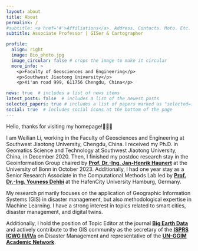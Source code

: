 ```yaml
---
layout: about
title: About
permalink: /
#subtitle: <a href='#'>Affiliations</a>. Address. Contacts. Moto. Etc.
subtitle: Associate Professor | GISer & Cartographer

profile:
  align: right
  image: Bio_photo.jpg
  image_circular: false # crops the image to make it circular
  more_info: >
    <p>Faculty of Geosciences and Engineering</p>
    <p>Southwest Jiaotong University</p>
    <p>Xi'an road 999, 611756 Chengdu, China</p>

news: true  # includes a list of news items
latest_posts: false  # includes a list of the newest posts
selected_papers: true # includes a list of papers marked as "selected={true}"
social: true  # includes social icons at the bottom of the page
---
```


Hello, thanks for visiting my homepage!:clap::clap::clap:

I am Weilian Li, working in the Faculty of Geosciences and Engineering at Southwest Jiaotong University, Chengdu, China. I received my Ph.D. in Geomatics Science and Technology at Southwest Jiaotong University, China, in December 2020. Then, I finished my postdoc research stay in the Geoinformation Group chaired by [**Prof. Dr.-Ing. Jan-Henrik Haunert**](https://www.geoinfo.uni-bonn.de/en/team/haunert) at the University of Bonn in October 2023. Additionally, I had one year stay as a Senior Research Associate in the Computational Methods Lab led by [**Prof. Dr.-Ing. Youness Dehbi**](https://www.hcu-hamburg.de/prof-dr-ing-youness-dehbi) at the HafenCity University Hamburg, Germany. 

My research primarily focuses on the application of Geographic Information Systems (GIS) in disaster management, but also methodological expertise in Machine Learning. I have a strong interest in topics related to smart cities, disaster management, and digital twins.

Additionally, I hold the position of Topic Editor at the journal [**Big Earth Data**](https://www.tandfonline.com/journals/tbed20) and actively contribute to the GIS community as the secretary of the [**ISPRS ICWG III/IVa**](https://www2.isprs.org/commissions/comm3/icwg-3-4a/) on Disaster Management and representative of the [**UN-GGIM Academic Network**](https://unggim.academicnetwork.org/members/).

<!-- My research primarily focuses on the application of Geographic Information Systems (GIS) in disaster management. With the guidance of Prof. Dr.-Ing. Jan-Henrik Haunert and Prof. Dr.-Ing. Youness Dehbi, I have not only intensified my research in disaster visualization but also expanded my methodological expertise in Machine Learning. I have a strong interest in topics related to smart cities, disaster management, and digital twins. Additionally, I hold the position of Topic Editor at the journal Big Earth Data and serve as a Youth Editorial Board Member for the journal Natural Hazards Research. Furthermore, I actively contribute to the field as the secretary of the ISPRS Working Group ICWG III/IVa on Disaster Management and representative of the UN-GGIM Academic Network.

Write your biography here. Tell the world about yourself. Link to your favorite [subreddit](http://reddit.com). You can put a picture in, too. The code is already in, just name your picture `prof_pic.jpg` and put it in the `img/` folder.

Put your address / P.O. box / other info right below your picture. You can also disable any of these elements by editing `profile` property of the YAML header of your `_pages/about.md`. Edit `_bibliography/papers.bib` and Jekyll will render your [publications page](/al-folio/publications/) automatically.

Link to your social media connections, too. This theme is set up to use [Font Awesome icons](https://fontawesome.com/) and [Academicons](https://jpswalsh.github.io/academicons/), like the ones below. Add your Facebook, Twitter, LinkedIn, Google Scholar, or just disable all of them. -->

